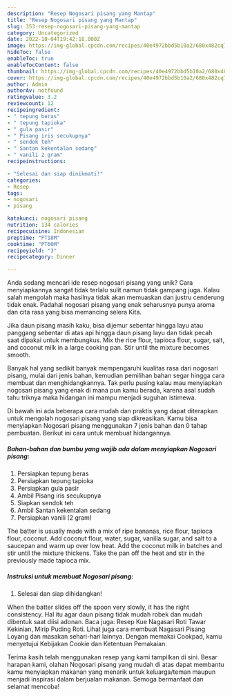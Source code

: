 ```yaml
---
description: "Resep Nogosari pisang yang Mantap"
title: "Resep Nogosari pisang yang Mantap"
slug: 353-resep-nogosari-pisang-yang-mantap
category: Uncategorized
date: 2022-10-04T19:42:18.000Z
image: https://img-global.cpcdn.com/recipes/40e4972bbd5b10a2/680x482cq70/nogosari-pisang-foto-resep-utama.jpg
hideToc: false
enableToc: true
enableTocContent: false
thumbnail: https://img-global.cpcdn.com/recipes/40e4972bbd5b10a2/680x482cq70/nogosari-pisang-foto-resep-utama.jpg
cover: https://img-global.cpcdn.com/recipes/40e4972bbd5b10a2/680x482cq70/nogosari-pisang-foto-resep-utama.jpg
author: Admin
authorAv: notfound
ratingvalue: 3.2
reviewcount: 12
recipeingredient:
- " tepung beras"
- " tepung tapioka"
- " gula pasir"
- " Pisang iris secukupnya"
- " sendok teh"
- " Santan kekentalan sedang"
- " vanili 2 gram"
recipeinstructions:

- "Selesai dan siap dinikmati!"
categories:
- Resep
tags:
- nogosari
- pisang

katakunci: nogosari pisang 
nutrition: 134 calories
recipecuisine: Indonesian
preptime: "PT18M"
cooktime: "PT60M"
recipeyield: "3"
recipecategory: Dinner

---
```





Anda sedang mencari ide resep nogosari pisang yang unik? Cara menyiapkannya sangat tidak terlalu sulit namun tidak gampang juga. Kalau salah mengolah maka hasilnya tidak akan memuaskan dan justru cenderung tidak enak. Padahal nogosari pisang yang enak seharusnya punya aroma dan cita rasa yang bisa memancing selera Kita.





Jika daun pisang masih kaku, bisa dijemur sebentar hingga layu atau panggang sebentar di atas api hingga daun pisang layu dan tidak pecah saat dipakai untuk membungkus. Mix the rice flour, tapioca flour, sugar, salt, and coconut milk in a large cooking pan. Stir until the mixture becomes smooth.

Banyak hal yang sedikit banyak mempengaruhi kualitas rasa dari nogosari pisang, mulai dari jenis bahan, kemudian pemilihan bahan segar hingga cara membuat dan menghidangkannya. Tak perlu pusing kalau mau menyiapkan nogosari pisang yang enak di mana pun kamu berada, karena asal sudah tahu triknya maka hidangan ini mampu menjadi suguhan istimewa.






Di bawah ini ada beberapa cara mudah dan praktis yang dapat diterapkan untuk mengolah nogosari pisang yang siap dikreasikan. Kamu bisa menyiapkan Nogosari pisang menggunakan 7 jenis bahan dan 0 tahap pembuatan. Berikut ini cara untuk membuat hidangannya.

<!--inarticleads1-->

##### Bahan-bahan dan bumbu yang wajib ada dalam menyiapkan Nogosari pisang:

1. Persiapkan  tepung beras
1. Persiapkan  tepung tapioka
1. Persiapkan  gula pasir
1. Ambil  Pisang iris secukupnya
1. Siapkan  sendok teh
1. Ambil  Santan kekentalan sedang
1. Persiapkan  vanili (2 gram)


The batter is usually made with a mix of ripe bananas, rice flour, tapioca flour, coconut. Add coconut flour, water, sugar, vanilla sugar, and salt to a saucepan and warm up over low heat. Add the coconut milk in batches and stir until the mixture thickens. Take the pan off the heat and stir in the previously made tapioca mix. 

<!--inarticleads2-->

##### Instruksi untuk membuat Nogosari pisang:


1. Selesai dan siap dihidangkan!

When the batter slides off the spoon very slowly, it has the right consistency. Hal itu agar daun pisang tidak mudah robek dan mudah dibentuk saat diisi adonan. Baca juga: Resep Kue Nagasari Roti Tawar Kekinian, Mirip Puding Roti. Lihat juga cara membuat Nagasari Pisang Loyang dan masakan sehari-hari lainnya. Dengan memakai Cookpad, kamu menyetujui Kebijakan Cookie dan Ketentuan Pemakaian. 

Terima kasih telah menggunakan resep yang kami tampilkan di sini. Besar harapan kami, olahan Nogosari pisang yang mudah di atas dapat membantu kamu menyiapkan makanan yang menarik untuk keluarga/teman maupun menjadi inspirasi dalam berjualan makanan. Semoga bermanfaat dan selamat mencoba!
